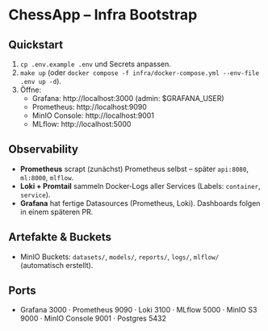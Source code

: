 # ChessApp – Infra Bootstrap

## Quickstart
1. `cp .env.example .env` und Secrets anpassen.
2. `make up` (oder `docker compose -f infra/docker-compose.yml --env-file .env up -d`).
3. Öffne:
   - Grafana: http://localhost:3000 (admin: $GRAFANA_USER)
   - Prometheus: http://localhost:9090
   - MinIO Console: http://localhost:9001
   - MLflow: http://localhost:5000

## Observability
- **Prometheus** scrapt (zunächst) Prometheus selbst – später `api:8080`, `ml:8000`, `mlflow`.
- **Loki + Promtail** sammeln Docker‑Logs aller Services (Labels: `container`, `service`).
- **Grafana** hat fertige Datasources (Prometheus, Loki). Dashboards folgen in einem späteren PR.

## Artefakte & Buckets
- MinIO Buckets: `datasets/`, `models/`, `reports/`, `logs/`, `mlflow/` (automatisch erstellt).

## Ports
- Grafana 3000 · Prometheus 9090 · Loki 3100 · MLflow 5000 · MinIO S3 9000 · MinIO Console 9001 · Postgres 5432
